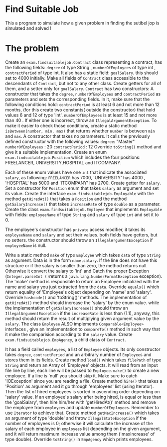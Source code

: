 # Find Suitable Job

This a program to simulate how a given problem in finding the sutibel jop is simulated and solved !

# The problem 

Create an `exam.findsuitablejob.Contract` class representing a contract, has the following fields:
`degree` of type String , `numberOfEmployees` of type int , `contractPeriod` of type int.
It also has a static field: `goalSalary`. this should set to 4000 initially.
 Make all fields of `Contract` class accessible to the descendants of `Contract`, but not to any other class.
 Create getters for all of them, and a setter only for `goalSalary`.
`Contract` has two constructors:
A constructor that takes the `degree`, `numberOfEmployees` and `contractPeriod` as parameters and sets the corresponding fields. In it, make sure that the following conditions hold:
 `contractPeriod` is at least 6 and not more than 12 months, (for this create two constants( outside the constructor) that hold values 6 and 12 of type 'int'.
`numberOfEmployees` is at least 15 and not more than 40 .
 If either one is incorrect, throw an `IllegalArgumentException`.
 To make it easier to check those conditions, create a static method `isBetween(number, min, max)` that returns whether `number` is between `min` and `max`.
A constructor that takes no parameters. It calls the previously defined constructor with the following values:
 `degree`: "Master"
 `numberOfEmployees` : 20
 `contractPeriod` : 12
 Override `toString()` method and give it a suitable implementation.
Create an enum `exam.findsuitablejob.Position` which includes the four positions: FREELANCER, UNIVERSITY,HOSPITAL and ITCOMPANY.

Each of these enum values have one `int` that indicate the  associated `salary`, as following: `FREELANCER` has 7000, 'UNIVERSITY' has 4000 , 'HOSPITAL' has 5000 and 'ITCOMPANY' has 2700.
Create getter for `salary`.
Set a constructor for `Position` enum that takes `salary` as argument and set its value.
Create the interface `exam.findsuitablejob.Employable` with the method `getHiredAt()` that takes a `Position` and the method `getSalaryIncrease()` that takes `increaseRate` of type `double` as a parameter.
Create the class `exam.findsuitablejob.Employee` that implements `Employable` with fields: `employeeName` of type `String` and `salary` of type `int` and set it to 0.

The employee's constructor has `private` access modifier, it takes its `employeeName` and `salary` and set their values. both fields have getters, but no setters.
the constructor should throw an `IllegalArgumentException` if `employeeName` is null.

Write a static method `make` of type `Employee` which takes `data` of type `String` as argument. Data is in the form `name,salary`. If the line does not have this structure or if the salary is smaller than zero, the method returns null.  Otherwise it convert the salary to 'int' and Catch the proper Exception (`Integer.parseInt ()`returns a `java.lang.NumberFormatException` exception).  The 'make' method is responsible to return an Employee initialized with the name and salary you just extracted from the `data`.
Override `equals()` which return equality of 'Employee's object depending on 'name' and 'salary'.
Override `hashcode()` and 'toString()' methods.
The implementation of `getHiredAt()` method should increase the 'salary' by the enum value. while the implementation of `getSalaryIncrease()` should throw an `IllegalArgumentException` if the `increaseRate` is less than (1.1),
anyway, this method should return the result of multiplying given argument value by the `salary`.
The class `Employee` ALSO implements `Comparable<Employee>` interfaces , give an implementation to `compareTo()` method in such way that it make the comparision according to the `salary` value.
Create `exam.findsuitablejob.EmpAgency`, a child class of `Contract`.

It has a field called `employees`, a list of `Employee` objects.
Its only constructor takes `degree`, `contractPeriod` and an arbitrary number of `Employee`s and stores them in its fields.
Create method `load()` which takes `filePath` of type `String` and return an Array of 'Employee' objects. It will read from an input file line by line, each line will be passed to `Employee.make()` to create a new employee. If a line is 'null' you should skip it. Make sure to catch 'IOException' since you are reading a file.
Create method `hire()` that takes a 'Position' as argument and it go through 'employees' list (using Iterator). Then the list of hired employees is sorted in ascending order depending on 'salary' value.
If an employee's salary after being hired, is equal or less than the 'goalSalary', then hire him/her with 'getHiredAt()' method and remove the employee from `employees` and update `numberOfEmployees`. Remember to use `Iterator` to achieve that.
Create method `getMaxIncrease()` which takes an argument of type 'double' and throw `IllegalStateException` if the number of employees is 0; otherwise it will calculate the increase of the salary of each employee in `employees` list depending on the given argument, and it will return maximum increase value among them ('maxIncrease' of type double).
Override `toString()` in `EmpAgency` which prints employees.
 
